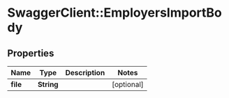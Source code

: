 # SwaggerClient::EmployersImportBody

## Properties
Name | Type | Description | Notes
------------ | ------------- | ------------- | -------------
**file** | **String** |  | [optional] 

